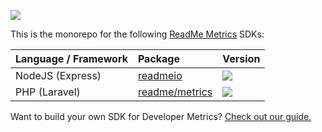 [![](https://d3vv6lp55qjaqc.cloudfront.net/items/1M3C3j0I0s0j3T362344/Untitled-2.png)](https://readme.com)

This is the monorepo for the following [ReadMe Metrics](https://readme.com/metrics/) SDKs:

| Language / Framework | Package | Version |
| :--- | :--- | :--- |
| NodeJS (Express) | [readmeio](https://github.com/readmeio/metrics-sdks/tree/master/packages/node) | ![](https://img.shields.io/npm/v/readmeio) |
| PHP (Laravel) | [readme/metrics](https://github.com/readmeio/metrics-sdks/tree/master/packages/php) | ![](https://img.shields.io/packagist/v/readme/metrics) |

Want to build your own SDK for Developer Metrics? [Check out our guide.](https://docs.readme.com/metrics/docs/building-api-metrics-middleware)

